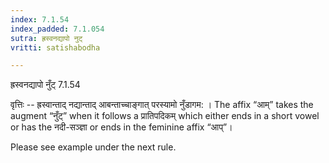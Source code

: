 ```yaml
---
index: 7.1.54
index_padded: 7.1.054
sutra: ह्रस्वनद्यापो नुट्
vritti: satishabodha

---
```

 ह्रस्वनद्यापो नुँट् 7.1.54 


वृत्तिः -- ह्रस्वान्ताद् नद्यान्ताद् आबन्ताच्चाङ्गात् परस्यामो नुँडागम: । The affix “आम्” takes the augment “नुँट्” when it follows a प्रातिपदिकम् which either ends in a short vowel or has the नदी-सञ्ज्ञा or ends in the feminine affix “आप्”। 


Please see example under the next rule. 